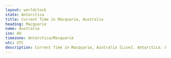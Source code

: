 ```yaml
---
layout: worldclock
state: Antarctica
title: Current Time in Macquarie, Australia
heading: Macquarie
name: Australia
iso: AU
timezone: Antarctica/Macquarie
utc: UTC
description: Current Time in Macquarie, Australia [Live], Antarctica. Live update now time in Macquarie, timezone Antarctica/Macquarie, UTC, Country ISO code & Current Local Time.
---
```


